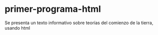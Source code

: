 # primer-programa-html
Se presenta un texto informativo sobre teorías del comienzo de la tierra, usando html
